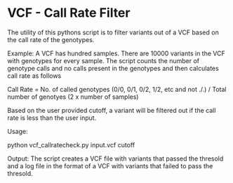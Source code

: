 # VCF - Call Rate Filter

The utility of this pythons script is to filter variants out of a VCF based on the call rate of the genotypes.

Example: 
A VCF has hundred samples. There are 10000 variants in the VCF with genotypes for every sample.
The script counts the number of genotype calls and no calls present in the genotypes and then calculates call rate as follows

Call Rate = No. of called genotypes (0/0, 0/1, 0/2, 1/2, etc and not ./.) / Total number of genotyes (2 x number of samples)

Based on the user provided cutoff, a variant will be filtered out if the call rate is less than the user input.

Usage:

python vcf_callratecheck.py input.vcf cutoff

Output:
The script creates a VCF file with variants that passed the thresold and a log file in the format of a VCF with variants that failed to pass the thresold.
